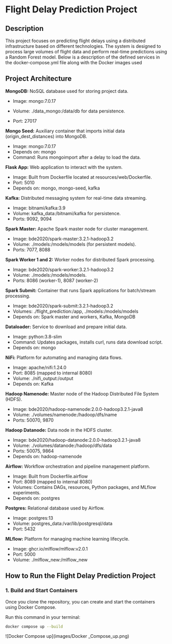 # Flight Delay Prediction Project
## Description
This project focuses on predicting flight delays using a distributed infrastructure based on different technologies. The system is designed to process large volumes of flight data and perform real-time predictions using a Random Forest model. Below is a description of the defined services in the docker-compose.yml file along with the Docker images used

## Project Architecture

 **MongoDB:**   NoSQL database used for storing project data.

- Image: mongo:7.0.17

- Volume: ./data_mongo:/data/db for data persistence.

- Port: 27017

**Mongo Seed:** Auxiliary container that imports initial data (origin_dest_distances) into MongoDB.

- Image: mongo:7.0.17
- Depends on: mongo
- Command: Runs mongoimport after a delay to load the data.

**Flask App:** Web application to interact with the system.

- Image: Built from Dockerfile located at resources/web/Dockerfile.
- Port: 5010
- Depends on: mongo, mongo-seed, kafka

**Kafka:** Distributed messaging system for real-time data streaming.

- Image: bitnami/kafka:3.9
- Volume: kafka_data:/bitnami/kafka for persistence.
- Ports: 9092, 9094

**Spark Master:** Apache Spark master node for cluster management.

- Image: bde2020/spark-master:3.2.1-hadoop3.2
- Volume: ./models:/models/models (for persistent models).
- Ports: 7077, 8088

**Spark Worker 1 and 2:** Worker nodes for distributed Spark processing.

- Image: bde2020/spark-worker:3.2.1-hadoop3.2
- Volume: ./models:/models/models.
- Ports: 8086 (worker-1), 8087 (worker-2)

**Spark Submit:** Container that runs Spark applications for batch/stream processing.

- Image: bde2020/spark-submit:3.2.1-hadoop3.2
- Volumes: ./flight_prediction:/app, ./models:/models/models
- Depends on: Spark master and workers, Kafka, MongoDB

**Dataloader:** Service to download and prepare initial data.

- Image: python:3.8-slim
- Command: Updates packages, installs curl, runs data download script.
- Depends on: mongo

**NiFi:** Platform for automating and managing data flows.

- Image: apache/nifi:1.24.0
- Port: 8085 (mapped to internal 8080)
- Volume: ./nifi_output:/output
- Depends on: Kafka

**Hadoop Namenode:** Master node of the Hadoop Distributed File System (HDFS).

- Image: bde2020/hadoop-namenode:2.0.0-hadoop3.2.1-java8
- Volume: ./volumes/namenode:/hadoop/dfs/name
- Ports: 50070, 9870

**Hadoop Datanode:** Data node in the HDFS cluster.

- Image: bde2020/hadoop-datanode:2.0.0-hadoop3.2.1-java8
- Volume: ./volumes/datanode:/hadoop/dfs/data
- Ports: 50075, 9864
- Depends on: hadoop-namenode

**Airflow:** Workflow orchestration and pipeline management platform.

- Image: Built from Dockerfile.airflow
- Port: 8089 (mapped to internal 8080)
- Volumes: Contains DAGs, resources, Python packages, and MLflow experiments.
- Depends on: postgres

**Postgres:** Relational database used by Airflow.

- Image: postgres:13
- Volume: postgres_data:/var/lib/postgresql/data
- Port: 5432

**MLflow:** Platform for managing machine learning lifecycle.

- Image: ghcr.io/mlflow/mlflow:v2.0.1
- Port: 5000
- Volume: ./mlflow_new:/mlflow_new


## How to Run the Flight Delay Prediction Project

### 1. Build and Start Containers

Once you clone the repository, you can create and start the containers using Docker Compose.

Run this command in your terminal:

```bash
docker compose up --build
```
![Docker Compose up](images/Docker _Compose_up.png)
